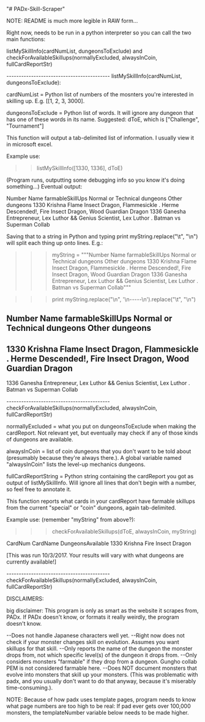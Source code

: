 "# PADx-Skill-Scraper" 

NOTE: README is much more legible in RAW form...

Right now, needs to be run in a python interpreter so you can call the two main functions:

listMySkillInfo(cardNumList, dungeonsToExclude)
and 
checkForAvailableSkillups(normallyExcluded, alwaysInCoin, fullCardReportStr)

------------------------------------------ listMySkillInfo(cardNumList, dungeonsToExclude):

cardNumList = Python list of numbers of the mosnters you're interested in skilling up. E.g. [[1, 2, 3, 3000].

dungeonsToExclude = Python list of words. It will ignore any dungeon that has one of these words in its name.
	Suggested: dToE, which is ["Challenge", "Tournament"]
	
This function will output a tab-delimited list of information. I usually view it in microsoft excel. 

Example use:

>> listMySkillInfo([1330, 1336], dToE)

(Program runs, outputting some debugging info so you know it's doing something...)
Eventual output: 

Number	Name	farmableSkillUps	Normal or Technical dungeons	Other dungeons
1330	Krishna	Flame Insect Dragon, Flammesickle	.	Herme Descended!, Fire Insect Dragon, Wood Guardian Dragon
1336	Ganesha	Entrepreneur, Lex Luthor && Genius Scientist, Lex Luthor	.	Batman vs Superman Collab

Saving that to a string in Python and typing print myString.replace("\t", "\n") will split each thing up onto lines. E.g.:

>>> myString = """Number	Name	farmableSkillUps	Normal or Technical dungeons	Other dungeons
1330	Krishna	Flame Insect Dragon, Flammesickle	.	Herme Descended!, Fire Insect Dragon, Wood Guardian Dragon
1336	Ganesha	Entrepreneur, Lex Luthor && Genius Scientist, Lex Luthor	.	Batman vs Superman Collab"""

>>> print myString.replace("\n", '\n-----\n').replace("\t", "\n")

Number
Name
farmableSkillUps
Normal or Technical dungeons
Other dungeons
-----
1330
Krishna
Flame Insect Dragon, Flammesickle
.
Herme Descended!, Fire Insect Dragon, Wood Guardian Dragon
-----
1336
Ganesha
Entrepreneur, Lex Luthor && Genius Scientist, Lex Luthor
.
Batman vs Superman Collab


------------------------------------------ checkForAvailableSkillups(normallyExcluded, alwaysInCoin, fullCardReportStr)

normallyExcluded = what you put on dungeonsToExclude when making the cardReport. 
	Not relevant yet, but eventually may check if any of those kinds of dungeons are available.
	
alwaysInCoin = list of coin dungeons that you don't want to be told about (presumably because they're always there.).
	A global variable named "alwaysInCoin" lists the level-up mechanics dungeons.
	
fullCardReportString = Python string containing the cardReport you got as output of listMySkillInfo. 
	Will ignore all lines that don't begin with a number, so feel free to annotate it.
	
This function reports what cards in your cardReport have farmable skillups from the current "special" or "coin"
dungeons, again tab-delimited.

Example use: (remember "myString" from above?):

>>> checkForAvailableSkillups(dToE, alwaysInCoin, myString) 

CardNum	CardName	DungeonsAvailable
1330	Krishna	Fire Insect Dragon

[This was run 10/3/2017. Your results will vary with what dungeons are currently available!]




------------------------------------------ checkForAvailableSkillups(normallyExcluded, alwaysInCoin, fullCardReportStr)

DISCLAIMERS:

big disclaimer:
This program is only as smart as the website it scrapes from, PADx. 
If PADx doesn't know, or formats it really weirdly, the program doesn't know.

--Does not handle Japanese characters well yet. 
--Right now does not check if your monster changes skill on evolution. Assumes you want skillups for that skill.
--Only reports the name of the dungeon the monster drops from, not which specific level(s) of the dungeon it drops from.
--Only considers monsters "farmable" if they drop from a dungeon. Gungho collab PEM is not considered farmable here.
--Does NOT document monsters that evolve into monsters that skill up your monsters. 
   (This was problematic with padx, and you usually don't want to do that anyway, because it's miserably time-consuming.).
   
   
NOTE:
   Because of how padx uses template pages, program needs to know what page numbers are too high to be real:
   If pad ever gets over 100,000 monsters, the templateNumber variable below needs to be made higher.
